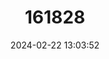 ---
title: "161828"
category: "Ophrys lunulata"
draft: false
date: 2024-02-22 13:03:52
languages:
  English: ["Lunulate Ophrys"]
  Italian: ["Ofride a mezza-luna"]
---